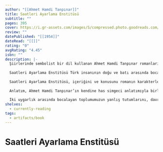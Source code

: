 ```yaml
---
author: "[[Ahmet Hamdi Tanpınar]]"
title: Saatleri Ayarlama Enstitüsü
subtitle: ""
pages: 395
cover: https://i.gr-assets.com/images/S/compressed.photo.goodreads.com/books/1377766980l/2040424.jpg
review: ""
datePublished: "[[1954]]"
dateRead: "[[]]"
rating: "0"
avgRating: "4.45"
isbn: ""
description: |-
  Şiirlerinde sembolist bir dil kullanan Ahmet Hamdi Tanpınar romanlarında gerçekçi ve sosyal sorunlara eğilen bir tarzı tercih etmiştir.  
    
  Saatleri Ayarlama Enstitüsü Türk insanının doğu ve batı arasında bocalamasını irdeleyen bir başucu romanıdır.  
    
  Saatleri Ayarlama Enstitüsü, içeriğini ve konusunu romanın karakterlerinden Nuri Efendi (Saat Ustası), Mübarek (Ayaklı ve yaşlı bir İngiliz yapımı duvar saati), Halit Ayarcı ve saat-zaman-insan ilişkilerinden almaktadır.  
    
  Anlatım, Ahmet Hamdi Tanpınar’ın kendine has simgeci anlatımıyla birleşip, zaman zaman gelişen olaylarla birlikte başkalaşmaktadır. İnsanların popülerliğe ve paraya verdiği önemin, insanların nasıl bir anda yüz değiştirebileceğinin altı çizilmektedir.  
    
  İki uygarlık arasında bocalayan toplumumuzun yanlış tutumlarını, davranışlarını alaya alan eleştirel bir romandır. Yapıt çocukluğu II. Abdülhamit döneminde geçen, Meşrutiyet ve Cumhuriyet dönemlerinde de yaşayan Hayri İrdal'ın anıları şeklinde kurgulanmıştır. Roman dört bölümden oluşmaktadır: Büyük Ümitler, Küçük Hakikatler, Sabaha Doğru, Her Mevsimin Bir Sonu Vardır.
shelves:
  - currently-reading
tags:
  - artifacts/book
---
```

#  Saatleri Ayarlama Enstitüsü
